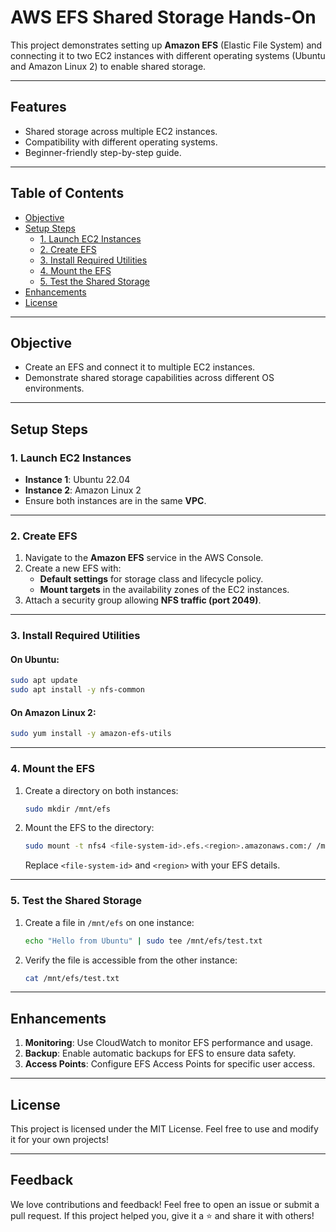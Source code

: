 # AWS EFS Shared Storage Hands-On

This project demonstrates setting up **Amazon EFS** (Elastic File System) and connecting it to two EC2 instances with different operating systems (Ubuntu and Amazon Linux 2) to enable shared storage.

---

## **Features**

- Shared storage across multiple EC2 instances.
- Compatibility with different operating systems.
- Beginner-friendly step-by-step guide.

---

## **Table of Contents**

- [Objective](#objective)
- [Setup Steps](#setup-steps)
  - [1. Launch EC2 Instances](#1-launch-ec2-instances)
  - [2. Create EFS](#2-create-efs)
  - [3. Install Required Utilities](#3-install-required-utilities)
  - [4. Mount the EFS](#4-mount-the-efs)
  - [5. Test the Shared Storage](#5-test-the-shared-storage)
- [Enhancements](#enhancements)
- [License](#license)

---

## **Objective**

- Create an EFS and connect it to multiple EC2 instances.
- Demonstrate shared storage capabilities across different OS environments.

---

## **Setup Steps**

### **1. Launch EC2 Instances**

- **Instance 1**: Ubuntu 22.04
- **Instance 2**: Amazon Linux 2
- Ensure both instances are in the same **VPC**.

---

### **2. Create EFS**

1. Navigate to the **Amazon EFS** service in the AWS Console.
2. Create a new EFS with:
   - **Default settings** for storage class and lifecycle policy.
   - **Mount targets** in the availability zones of the EC2 instances.
3. Attach a security group allowing **NFS traffic (port 2049)**.

---

### **3. Install Required Utilities**

#### **On Ubuntu**:
```bash
sudo apt update
sudo apt install -y nfs-common
```

#### **On Amazon Linux 2**:
```bash
sudo yum install -y amazon-efs-utils
```

---

### **4. Mount the EFS**

1. Create a directory on both instances:
   ```bash
   sudo mkdir /mnt/efs
   ```
2. Mount the EFS to the directory:
   ```bash
   sudo mount -t nfs4 <file-system-id>.efs.<region>.amazonaws.com:/ /mnt/efs
   ```
   Replace `<file-system-id>` and `<region>` with your EFS details.

---

### **5. Test the Shared Storage**

1. Create a file in `/mnt/efs` on one instance:
   ```bash
   echo "Hello from Ubuntu" | sudo tee /mnt/efs/test.txt
   ```
2. Verify the file is accessible from the other instance:
   ```bash
   cat /mnt/efs/test.txt
   ```

---

## **Enhancements**

1. **Monitoring**: Use CloudWatch to monitor EFS performance and usage.
2. **Backup**: Enable automatic backups for EFS to ensure data safety.
3. **Access Points**: Configure EFS Access Points for specific user access.

---

## **License**

This project is licensed under the MIT License. Feel free to use and modify it for your own projects!

---

## **Feedback**

We love contributions and feedback! Feel free to open an issue or submit a pull request. If this project helped you, give it a ⭐️ and share it with others!
